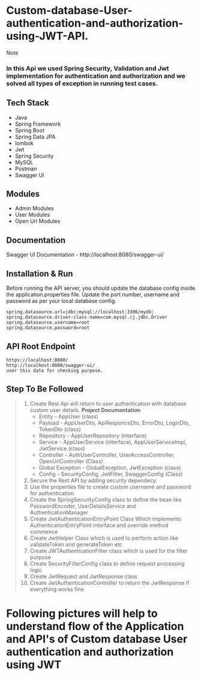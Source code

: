 # Custom-database-User-authentication-and-authorization-using-JWT-API. 

> [!NOTE]
> ### In this Api we used Spring Security, Validation and Jwt implementation for authentication and authorization and we solved all types of exception in running test cases.

## Tech Stack
- Java
- Spring Framework
- Spring Boot
- Spring Data JPA
- lombok
- Jwt
- Spring Security
- MySQL
- Postman
- Swagger UI

## Modules
* Admin Modules
* User Modules
* Open Url Modules

## Documentation
Swagger UI Documentation - http://localhost:8080/swagger-ui/

## Installation & Run
Before running the API server, you should update the database config inside the application.properties file.
Update the port number, username and password as per your local database config.
    
```
spring.datasource.url=jdbc:mysql://localhost:3306/mydb;
spring.datasource.driver-class-name=com.mysql.cj.jdbc.Driver
spring.datasource.username=root
spring.datasource.password=root
```

## API Root Endpoint

```
https://localhost:8080/
http://localhost:8080/swagger-ui/
user this data for checking purpose.
```
## Step To Be Followed
> 1. Create Rest Api will return to user authentication with database custom user details.
>    **Project Documentation**
>    * Entity - AppUser (class)
>    * Payload - AppUserDto, ApiResponceDto, ErrorDto, LoginDto, TokenDto (class)
>    * Repository - AppUserRepository (interface)
>    * Service - AppUserService (interface), AppUserServiceImpl, JwtService (class)
>    * Controller - AuthUserController, UserAccessController, OpenUrlController (Class)
>    * Global Exception - GlobalException, JwtException (class)
>    * Config - SecurityConfig, JwtFilter, SwaggerConfig (Class)
> 3. Secure the Rest API by adding security dependecy.
> 4. Use the properties file to create custom username and password for authentication
> 5. Create the SpringSecurityConfig class to define the bean like PasswordEncoder, UserDetailsService and AuthenticationManager
> 6. Create JwtAuthenticationEntryPoint Class Which implements AuthenticationEntryPoint interface and override method commence
> 7. Create JwtHelper Class which is used to perform action like validateToken and generateToken etc
> 8. Create JWTAuthenticationFilter class which is used for the filter purpose
> 9. Create SecurityFilterConfig class to define request processing logic
> 10. Create JwtRequest and JwtResponse class
> 11. Create JwtAuthenticationController to return the JwtResponse if everything works fine



# Following pictures will help to understand flow of the Application and API's of Custom database User authentication and authorization using JWT
